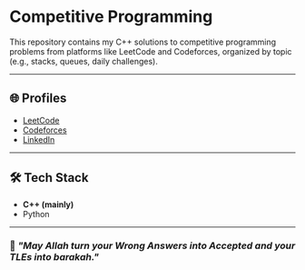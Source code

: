 # Competitive Programming

This repository contains my C++ solutions to competitive programming problems from platforms like LeetCode and Codeforces, organized by topic (e.g., stacks, queues, daily challenges).

---

## 🌐 Profiles
- [LeetCode](https://leetcode.com/u/PiXel26/)
- [Codeforces](https://codeforces.com/profile/PiXel29)
- [LinkedIn](https://www.linkedin.com/in/mohamedhabibabidd/)

---

## 🛠️ Tech Stack
- **C++ (mainly)**
- Python

---

### 🙌 *"May Allah turn your Wrong Answers into Accepted and your TLEs into barakah."*
